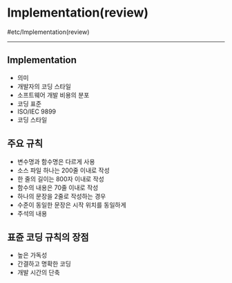 # Implementation(review)
#etc/Implementation(review)

---
## Implementation
- 의미
- 개발자의 코딩 스타일
- 소프트웨어 개발 비용의 분포
- 코딩 표준
- ISO/IEC 9899
- 코딩 스타일

## 주요 규칙
- 변수명과 함수명은 다르게 사용
- 소스 파일 하나는 200줄 이내로 작성
- 한 줄의 길이는 800자 이내로 작성
- 함수의 내용은 70줄 이내로 작성
- 하나의 문장을 2줄로 작성하는 경우
- 수준이 동일한 문장은 시작 위치를 동일하게
- 주석의 내용

## 표쥰 코딩 규칙의 장점
- 높은 가독성
- 간결하고 명확한 코딩
- 개발 시간의 단축